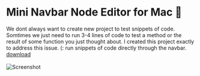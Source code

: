 # Mini Navbar Node Editor for Mac 

We dont always want to create new project to test snippets of code. Somtimes we just need to run 3-4 lines of code to test a method or the result of some function you just thought about. I created this project exactly to address this issue. (:
run snippets of code directly through the navbar. 
[download](https://obiwankenoobi.github.io/projects.html)
<br>
<br>
![Screenshot](mini_editor_gif.gif)


